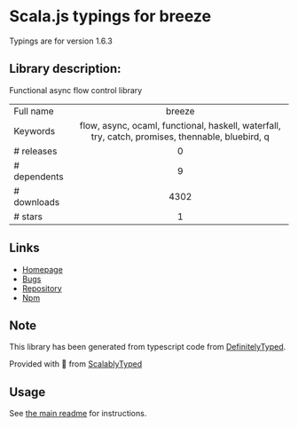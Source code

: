
# Scala.js typings for breeze

Typings are for version 1.6.3

## Library description:
Functional async flow control library

|                    |                 |
| ------------------ | :-------------: |
| Full name          | breeze |
| Keywords           | flow, async, ocaml, functional, haskell, waterfall, try, catch, promises, thennable, bluebird, q |
| # releases         | 0 |
| # dependents       | 9 |
| # downloads        | 4302 |
| # stars            | 1 |

## Links
- [Homepage](https://github.com/Nijikokun/breeze#readme)
- [Bugs](https://github.com/Nijikokun/breeze/issues)
- [Repository](https://github.com/Nijikokun/breeze)
- [Npm](https://www.npmjs.com/package/breeze)
    


## Note
This library has been generated from typescript code from [DefinitelyTyped](https://definitelytyped.org).

Provided with :purple_heart: from [ScalablyTyped](https://github.com/oyvindberg/ScalablyTyped)

## Usage
See [the main readme](../../readme.md) for instructions.



